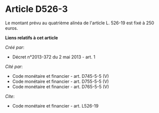 # Article D526-3

Le montant prévu au quatrième alinéa de l'article L. 526-19 est fixé à 250 euros.

**Liens relatifs à cet article**

_Créé par_:

  - Décret n°2013-372 du 2 mai 2013 - art. 1

_Cité par_:

  - Code monétaire et financier - art. D745-5-5 (V)
  - Code monétaire et financier - art. D755-5-5 (V)
  - Code monétaire et financier - art. D765-5-5 (V)

_Cite_:

  - Code monétaire et financier - art. L526-19
